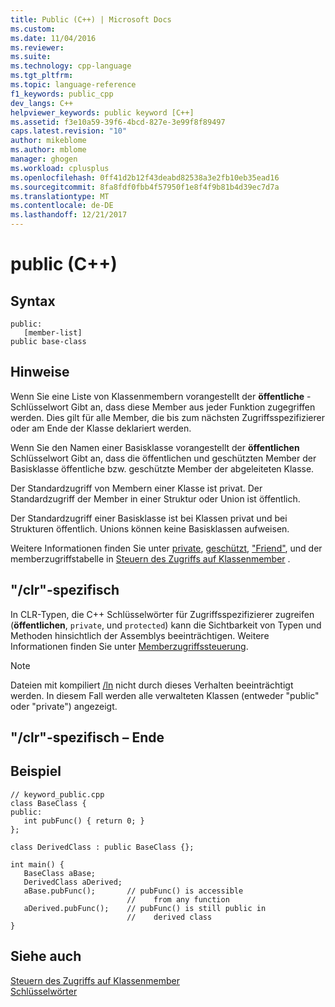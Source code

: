 ```yaml
---
title: Public (C++) | Microsoft Docs
ms.custom: 
ms.date: 11/04/2016
ms.reviewer: 
ms.suite: 
ms.technology: cpp-language
ms.tgt_pltfrm: 
ms.topic: language-reference
f1_keywords: public_cpp
dev_langs: C++
helpviewer_keywords: public keyword [C++]
ms.assetid: f3e10a59-39f6-4bcd-827e-3e99f8f89497
caps.latest.revision: "10"
author: mikeblome
ms.author: mblome
manager: ghogen
ms.workload: cplusplus
ms.openlocfilehash: 0ff41d2b12f43deabd82538a3e2fb10eb35ead16
ms.sourcegitcommit: 8fa8fdf0fbb4f57950f1e8f4f9b81b4d39ec7d7a
ms.translationtype: MT
ms.contentlocale: de-DE
ms.lasthandoff: 12/21/2017
---
```

# <a name="public-c"></a>public (C++)
## <a name="syntax"></a>Syntax  
  
```  
public:  
   [member-list]  
public base-class  
```  
  
## <a name="remarks"></a>Hinweise  
 Wenn Sie eine Liste von Klassenmembern vorangestellt der **öffentliche** -Schlüsselwort Gibt an, dass diese Member aus jeder Funktion zugegriffen werden. Dies gilt für alle Member, die bis zum nächsten Zugriffsspezifizierer oder am Ende der Klasse deklariert werden.  
  
 Wenn Sie den Namen einer Basisklasse vorangestellt der **öffentlichen** Schlüsselwort Gibt an, dass die öffentlichen und geschützten Member der Basisklasse öffentliche bzw. geschützte Member der abgeleiteten Klasse.  
  
 Der Standardzugriff von Membern einer Klasse ist privat. Der Standardzugriff der Member in einer Struktur oder Union ist öffentlich.  
  
 Der Standardzugriff einer Basisklasse ist bei Klassen privat und bei Strukturen öffentlich. Unions können keine Basisklassen aufweisen.  
  
 Weitere Informationen finden Sie unter [private](../cpp/private-cpp.md), [geschützt](../cpp/protected-cpp.md), ["Friend"](../cpp/friend-cpp.md), und der memberzugriffstabelle in [Steuern des Zugriffs auf Klassenmember](member-access-control-cpp.md) .  
  
## <a name="clr-specific"></a>"/clr"-spezifisch  
 In CLR-Typen, die C++ Schlüsselwörter für Zugriffsspezifizierer zugreifen (**öffentlichen**, `private`, und `protected`) kann die Sichtbarkeit von Typen und Methoden hinsichtlich der Assemblys beeinträchtigen. Weitere Informationen finden Sie unter [Memberzugriffssteuerung](member-access-control-cpp.md).  
  
> [!NOTE]
>  Dateien mit kompiliert [/ln](../build/reference/ln-create-msil-module.md) nicht durch dieses Verhalten beeinträchtigt werden. In diesem Fall werden alle verwalteten Klassen (entweder "public" oder "private") angezeigt.  
  
## <a name="end-clr-specific"></a>"/clr"-spezifisch – Ende  
  
## <a name="example"></a>Beispiel  
  
```  
// keyword_public.cpp  
class BaseClass {  
public:  
   int pubFunc() { return 0; }  
};  
  
class DerivedClass : public BaseClass {};  
  
int main() {  
   BaseClass aBase;  
   DerivedClass aDerived;  
   aBase.pubFunc();       // pubFunc() is accessible   
                          //    from any function  
   aDerived.pubFunc();    // pubFunc() is still public in   
                          //    derived class  
}  
```  
  
## <a name="see-also"></a>Siehe auch  
 [Steuern des Zugriffs auf Klassenmember](member-access-control-cpp.md)   
 [Schlüsselwörter](../cpp/keywords-cpp.md)